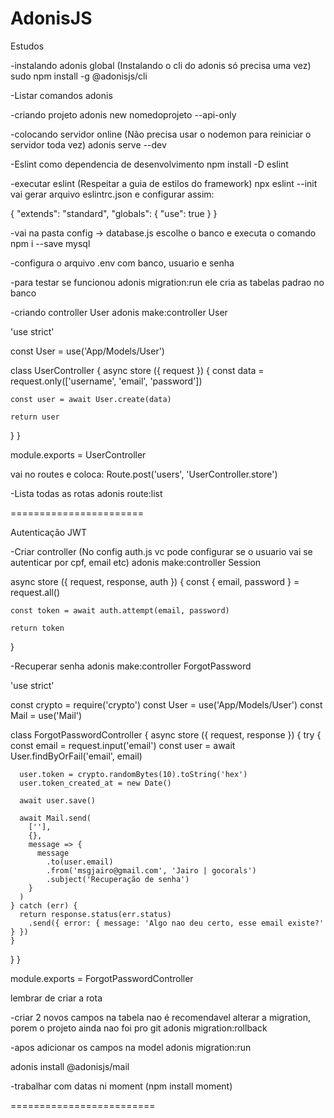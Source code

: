# AdonisJS
Estudos

-instalando adonis global (Instalando o cli do adonis só precisa uma vez)
sudo npm install -g @adonisjs/cli

-Listar comandos
adonis

-criando projeto
adonis new nomedoprojeto --api-only

-colocando servidor online (Não precisa usar o nodemon para reiniciar o servidor toda vez)
adonis serve --dev

-Eslint como dependencia de desenvolvimento
npm install -D eslint

-executar eslint (Respeitar a guia de estilos do framework)
npx eslint --init
vai gerar arquivo eslintrc.json e configurar assim:

{
    "extends": "standard",
    "globals": {
      "use": true
    }
}

-vai na pasta config -> database.js escolhe o banco e executa o comando
npm i --save mysql

-configura o arquivo .env com banco, usuario e senha

-para testar se funcionou
adonis migration:run
ele cria as tabelas padrao no banco

-criando controller User
adonis make:controller User

'use strict'

const User = use('App/Models/User')

class UserController {
  async store ({ request }) {
    const data = request.only(['username', 'email', 'password'])

    const user = await User.create(data)

    return user
  }
}

module.exports = UserController

vai no routes e coloca:
Route.post('users', 'UserController.store')

-Lista todas as rotas
adonis route:list

=======================

Autenticação JWT

-Criar controller (No config auth.js vc pode configurar se o usuario vai se autenticar por cpf, email etc)
adonis make:controller Session

async store ({ request, response, auth }) {
    const { email, password } = request.all()

    const token = await auth.attempt(email, password)

    return token
  }

-Recuperar senha
adonis make:controller ForgotPassword


'use strict'

const crypto = require('crypto')
const User = use('App/Models/User')
const Mail = use('Mail')

class ForgotPasswordController {
  async store ({ request, response }) {
    try {
      const email = request.input('email')
      const user = await User.findByOrFail('email', email)

      user.token = crypto.randomBytes(10).toString('hex')
      user.token_created_at = new Date()

      await user.save()

      await Mail.send(
        [''],
        {},
        message => {
          message
            .to(user.email)
            .from('msgjairo@gmail.com', 'Jairo | gocorals')
            .subject('Recuperação de senha')
        }
      )
    } catch (err) {
      return response.status(err.status)
        .send({ error: { message: 'Algo nao deu certo, esse email existe?' } })
    }
  }
}

module.exports = ForgotPasswordController


lembrar de criar a rota

-criar 2 novos campos na tabela
nao é recomendavel alterar a migration, porem o projeto ainda nao foi pro git
adonis migration:rollback

-apos adicionar os campos na model
adonis migration:run

adonis install @adonisjs/mail

-trabalhar com datas
ni moment (npm install moment)

=========================


